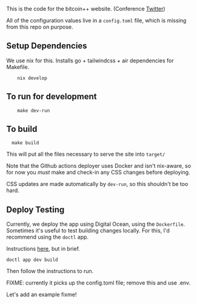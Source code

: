 This is the code for the bitcoin++ website. (Conference [Twitter](https://twitter.com/btcplusplus))

All of the configuration values live in a `config.toml` file, which is missing from this repo on purpose.


## Setup Dependencies

We use nix for this. Installs go + tailwindcss + air dependencies for Makefile.

```
	nix develop
```


## To run for development

```
	make dev-run
```


## To build

```
  make build
```


This will put all the files necessary to serve the site into `target/`

Note that the Github actions deployer uses Docker and isn't nix-aware, so for now you *must* make and check-in any CSS changes before deploying.

CSS updates are made automatically by `dev-run`, so this shouldn't be too hard.


## Deploy Testing

Currently, we deploy the app using Digital Ocean, using the `Dockerfile`. Sometimes it's useful to test building changes locally. For this, I'd recommend using the `doctl` app.

Instructions [here](https://docs.digitalocean.com/products/app-platform/how-to/build-locally/), but in brief.

```
doctl app dev build
```

Then follow the instructions to run.

FIXME: currently it picks up the config.toml file; remove this and use .env.


Let's add an example fixme!
